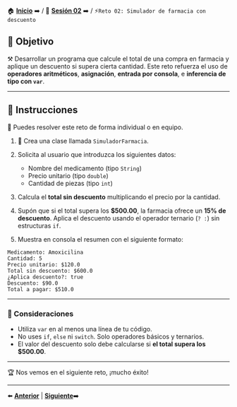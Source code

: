 🏠 [**Inicio**](../../Readme.md) ➡️ / 📖 [**Sesión 02**](../Readme.md) ➡️ / ⚡`Reto 02: Simulador de farmacia con descuento`

## 🎯 Objetivo

⚒️ Desarrollar un programa que calcule el total de una compra en farmacia y aplique un descuento si supera cierta cantidad. Este reto refuerza el uso de **operadores aritméticos**, **asignación**, **entrada por consola**, e **inferencia de tipo con `var`**.

---

## 📝 Instrucciones

👥 Puedes resolver este reto de forma individual o en equipo.

1. 💊 Crea una clase llamada `SimuladorFarmacia`.

2. Solicita al usuario que introduzca los siguientes datos:
   - Nombre del medicamento (tipo `String`)
   - Precio unitario (tipo `double`)
   - Cantidad de piezas (tipo `int`)

3. Calcula el **total sin descuento** multiplicando el precio por la cantidad.

4. Supón que si el total supera los **$500.00**, la farmacia ofrece un **15% de descuento**. Aplica el descuento usando el operador ternario (`? :`) sin estructuras `if`.

5. Muestra en consola el resumen con el siguiente formato:

```plaintext
Medicamento: Amoxicilina
Cantidad: 5
Precio unitario: $120.0
Total sin descuento: $600.0
¿Aplica descuento?: true
Descuento: $90.0
Total a pagar: $510.0
```

---

### 📌 Consideraciones

- Utiliza `var` en al menos una línea de tu código.
- No uses `if`, `else` ni `switch`. Solo operadores básicos y ternarios.
- El valor del descuento solo debe calcularse si **el total supera los $500.00**.

---

🏆 Nos vemos en el siguiente reto, ¡mucho éxito!  

---

⬅️ [**Anterior**](../Ejemplo-02/Readme.md) | [**Siguiente**](../Ejemplo-03/Readme.md)➡️
